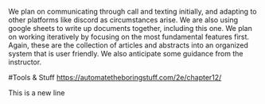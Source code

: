 We plan on communicating through call and texting initially, and adapting to other platforms like discord as circumstances arise. We are also using google sheets to write up documents together, including this one. We plan on working iteratively by focusing on the most fundamental features first. Again, these are the collection of articles and abstracts into an organized system that is user friendly. We also anticipate some guidance from the instructor.

#Tools & Stuff
https://automatetheboringstuff.com/2e/chapter12/

This is a new line
